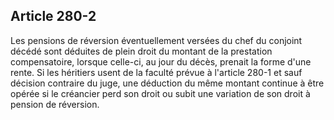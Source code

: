 Article 280-2
----
Les pensions de réversion éventuellement versées du chef du conjoint décédé sont
déduites de plein droit du montant de la prestation compensatoire, lorsque
celle-ci, au jour du décès, prenait la forme d'une rente. Si les héritiers usent
de la faculté prévue à l'article 280-1 et sauf décision contraire du juge, une
déduction du même montant continue à être opérée si le créancier perd son droit
ou subit une variation de son droit à pension de réversion.
